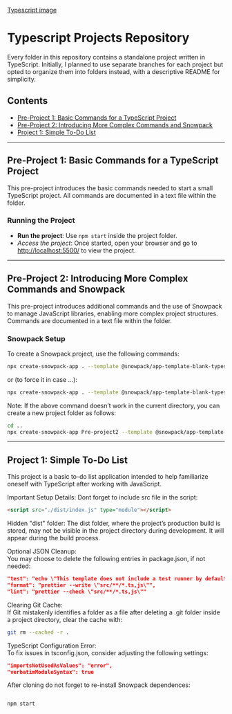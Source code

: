 [Typescript image](https://upload.wikimedia.org/wikipedia/commons/4/4c/Typescript_logo_2020.svg)

# Typescript Projects Repository

Every folder in this repository contains a standalone project written in TypeScript. Initially, I planned to use separate branches for each project but opted to organize them into folders instead, with a descriptive README for simplicity.

## Contents

- [Pre-Project 1: Basic Commands for a TypeScript Project](#pre-project-1-basic-commands-for-a-typescript-project)
- [Pre-Project 2: Introducing More Complex Commands and Snowpack](#pre-project-2-introducing-more-complex-commands-and-snowpack)
- [Project 1: Simple To-Do List](#project-1-simple-to-do-list)

---

## Pre-Project 1: Basic Commands for a TypeScript Project

This pre-project introduces the basic commands needed to start a small TypeScript project. All commands are documented in a text file within the folder.

### Running the Project
- **Run the project**: Use `npm start` inside the project folder.
- *Access the project*: Once started, open your browser and go to [http://localhost:5500/](http://localhost:5500/) to view the project.

---

## Pre-Project 2: Introducing More Complex Commands and Snowpack

This pre-project introduces additional commands and the use of Snowpack to manage JavaScript libraries, enabling more complex project structures. Commands are documented in a text file within the folder.

### Snowpack Setup
To create a Snowpack project, use the following commands:

```bash
npx create-snowpack-app . --template @snowpack/app-template-blank-typescript 
```
or (to force it in case ...):
```bash
npx create-snowpack-app . --template @snowpack/app-template-blank-typescript  --force 
```

Note: If the above command doesn’t work in the current directory, you can create a new project folder as follows:

```bash
cd ..
npx create-snowpack-app Pre-project2 --template @snowpack/app-template-blank-typescript
```

---
## Project 1: Simple To-Do List

This project is a basic to-do list application intended to help familiarize oneself with TypeScript after working with JavaScript.

Important Setup Details:
Dont forget to include src file in the script:

```html
<script src="./dist/index.js" type="module"></script>
```


Hidden "dist" folder: The dist folder, where the project’s production build is stored, may not be visible in the project directory during development. It will appear during the build process.

Optional JSON Cleanup: \
You may choose to delete the following entries in package.json, if not needed:

```json
"test": "echo \"This template does not include a test runner by default.\" && exit 1",
"format": "prettier --write \"src/**/*.ts,js\"",
"lint": "prettier --check \"src/**/*.ts,js\""
```

Clearing Git Cache: \
If Git mistakenly identifies a folder as a file after deleting a .git folder inside a project directory, clear the cache with:

```bash
git rm --cached -r .
```

TypeScript Configuration Error:\
To fix issues in tsconfig.json, consider adjusting the following settings:

```json
"importsNotUsedAsValues": "error",
"verbatimModuleSyntax": true
```

After cloning do not forget to re-install Snowpack dependences:
```bash

npm start
```
